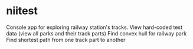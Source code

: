 # niitest
Сonsole app for exploring railway station's tracks.
View hard-coded test data (view all parks and their track parts)
Find convex hull for railway park
Find shortest path from one track part to another
